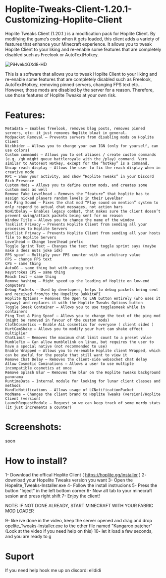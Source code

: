 # Hoplite-Tweaks-Client-1.20.1-Customizing-Hoplite-Client
Hoplite Tweaks Client (1.20.1 ) is a modification pack for Hoplite Client. By modifying the game’s code when it gets loaded, this client adds a variety of features that enhance your Minecraft experience. It allows you to tweak Hoplite Client to your liking and re-enable some features that are completely disabled such as Freelook or AutoTextHotkey.

![PiHvek4GXd8-HD](https://github.com/DidiTheRockJohnson/Hoplite-Tweaks-Client-1.20.1-Customizing-Hoplite-Client/assets/140116286/eebf7682-5c40-45d0-8957-de98ae62f77f)

This is a software that allows you to tweak Hoplite Client to your liking and re-enable some features that are completely disabled such as Freelook, AutoTextHotkey, removing pinned servers, changing FPS text etc… However, those mods are disabled by the server for a reason. Therefore, use those features of Hoplite Tweaks at your own risk.

# Features:

    Metadata – Enables freelook, removes blog posts, removes pinned servers, etc: it just removes Hoplite bloat in general.
    Modpacket Removal – Prevents servers from disabling mods on Hoplite Client
    Nickhider – Allows you to change your own IGN (only for yourself, can use colors)
    Custom commands – Allows you to set aliases / create custom commands (e.g. /qb might queue battleroyale with the /play) command. Very similar to AutoText Hotkey, except for the “hotkey” is a command.
    Uncap reach display – Allows the user to fix the reach display when in creative mode
    RPC – Show your activity, and show “Hoplite Tweaks” in your Discord Rich Presence
    Custom Mods – Allows you to define custom mods, and creates some custom mods as well
    Remove Fake Levelhead – Removes the “feature” that hoplite has to assign nicked players random levels in their Levelbar
    Fix Ping Sound – Fixes the chat mod “Play sound on mention” system to only respond to actual chat messages, not action bars
    NoHitDelay – Enables legacy combat, that makes sure the client doesn’t prevent swing/attack packets being sent for no reason
    Window Title – Allows you to change the name of the window
    Tasklist Privacy – Prevents Hoplite Client from sending all your processes to Hoplite Servers
    Hostlist Privacy – Prevents Hoplite Client from sending all your hosts file to Hoplite Servers
    Levelhead – Change levelhead prefix
    Toggle Sprint Text – Changes the text that toggle sprint says (maybe make a deez nuts joke idk)
    FPS spoof – Multiply your FPS counter with an arbitrary value
    FPS – change FPS text
    CPS – same thing
    AutoGG – same thing but with autogg text
    Keystrokes CPS – same thing
    Reach text – same thing
    Remove hashing – Might speed up the loading of Hoplite on low-end computers
    Debug Packets – Used by developers, helps to debug packets being sent and received from/to the Hopelite BukkitAPI
    Hoplite Options – Removes the Open to LAN button entirely (who uses it anyway) and replaces it with the Hoplite Tweaks Options button
    Toggle Sneak Container – Allows you to use togglesneak while in containers
    Ping Text & Ping Spoof – Allows you to change the text of the ping mod (might be removed in favour of the custom mods)
    ClothCosmetics – Enable ALL cosmetics for everyone ( client sided )
    HurtCamShake – Allows you to modify your hurt cam shake effect multiplier
    ChatLimit – Removes the maximum chat limit count to a preset value
    MumbleFix – Can allow mumblelink on linux, but requires the user to have a special native (not recommended to use)
    Enable Wrapped – Allows you to re-enable Hoplite client Wrapped, which can be useful for the people that still want to view it
    Remove Chat Delay – Removes the client-side websocket chat delay
    Allow Cosmetic Cominations – Allows a user to use multiple incompatible cosmetics at once
    Remove Splash Blur – Removes the blur on the Hoplite Tweaks background panorama
    RuntimeData – Internal module for looking for lunar client classes and methods
    HandleNotifications – Allows usage of LCNotificationPacket
    ModName – Changes the client brand to Hoplite Tweaks (version)/Hoplite Client (version)
    LaunchRequestModule – Request so we can keep track of some nerdy stats (it just increments a counter)

# Screenshots:

soon


# How to install?


1- Download the offical Hoplite Client ( https://hoplite.gg/installer )
2- download your Hopelite Tweaks version you want
3- Open the Hopelite_Tweaks-Installer.exe
4- Follow the install instrucions
5- Press the button "Inject" in the left bottom corner
6- Now alt tab to your minecraft sesion and press right shift
7- Enjoy the client!

NOTE: IF NOT DONE ALREADY, START MINECRAFT WITH YOUR FABRIC MOD LOADER

9- like ive done in the video, keep the server opened and drag and drop opelite_Tweaks-Installer.exe to the other file named "Kangaroo patcher" (Look at the video if you need help on this)
10- let it load a few seconds, and you are ready to g

# Suport 

If you need help hook me up on discord: 
    elldidi
